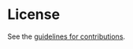 # License

See the
[guidelines for contributions](https://github.com/OR13/draft-steele-transparency-service/blob/main/CONTRIBUTING.md).
